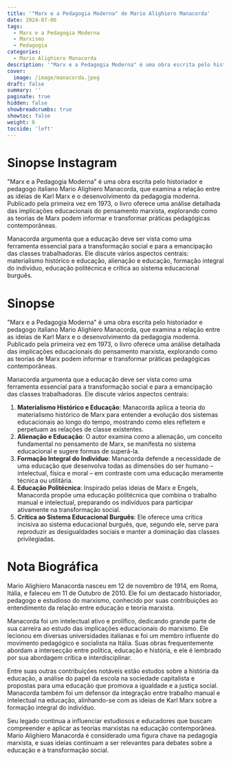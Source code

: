 ```yaml
---
title: '"Marx e a Pedagogia Moderna" de Mario Alighiero Manacorda'
date: 2024-07-06
tags:
  - Marx e a Pedagogia Moderna
  - Marxismo
  - Pedagogia
categories:
  - Mario Alighiero Manacorda
description: '"Marx e a Pedagogia Moderna" é uma obra escrita pelo historiador e pedagogo italiano Mario Alighiero Manacorda, que examina a relação entre as ideias de Karl Marx e o desenvolvimento da pedagogia moderna.'
cover:
  image: /image/manacorda.jpeg
draft: false
summary: ''
paginate: true
hidden: false
showbreadcrumbs: true
showtoc: false
weight: 0
tocside: 'left'
---
```


# Sinopse Instagram

"Marx e a Pedagogia Moderna" é uma obra escrita pelo historiador e pedagogo italiano Mario Alighiero Manacorda, que examina a relação entre as ideias de Karl Marx e o desenvolvimento da pedagogia moderna. Publicado pela primeira vez em 1973, o livro oferece uma análise detalhada das implicações educacionais do pensamento marxista, explorando como as teorias de Marx podem informar e transformar práticas pedagógicas contemporâneas.

Manacorda argumenta que a educação deve ser vista como uma ferramenta essencial para a transformação social e para a emancipação das classes trabalhadoras. Ele discute vários aspectos centrais: materialismo histórico e educação, alienação e educação, formação integral do indivíduo, educação politécnica e crítica ao sistema educacional burguês.

# Sinopse

"Marx e a Pedagogia Moderna" é uma obra escrita pelo historiador e pedagogo italiano Mario Alighiero Manacorda, que examina a relação entre as ideias de Karl Marx e o desenvolvimento da pedagogia moderna. Publicado pela primeira vez em 1973, o livro oferece uma análise detalhada das implicações educacionais do pensamento marxista, explorando como as teorias de Marx podem informar e transformar práticas pedagógicas contemporâneas.

Manacorda argumenta que a educação deve ser vista como uma ferramenta essencial para a transformação social e para a emancipação das classes trabalhadoras. Ele discute vários aspectos centrais:

1. **Materialismo Histórico e Educação**: Manacorda aplica a teoria do materialismo histórico de Marx para entender a evolução dos sistemas educacionais ao longo do tempo, mostrando como eles refletem e perpetuam as relações de classe existentes.
2. **Alienação e Educação**: O autor examina como a alienação, um conceito fundamental no pensamento de Marx, se manifesta no sistema educacional e sugere formas de superá-la.
3. **Formação Integral do Indivíduo**: Manacorda defende a necessidade de uma educação que desenvolva todas as dimensões do ser humano – intelectual, física e moral – em contraste com uma educação meramente técnica ou utilitária.
4. **Educação Politécnica**: Inspirado pelas ideias de Marx e Engels, Manacorda propõe uma educação politécnica que combina o trabalho manual e intelectual, preparando os indivíduos para participar ativamente na transformação social.
5. **Crítica ao Sistema Educacional Burguês**: Ele oferece uma crítica incisiva ao sistema educacional burguês, que, segundo ele, serve para reproduzir as desigualdades sociais e manter a dominação das classes privilegiadas.

# Nota Biográfica

Mario Alighiero Manacorda nasceu em 12 de novembro de 1914, em Roma, Itália, e faleceu em 11 de Outubro de 2010. Ele foi um destacado historiador, pedagogo e estudioso do marxismo, conhecido por suas contribuições ao entendimento da relação entre educação e teoria marxista.

Manacorda foi um intelectual ativo e prolífico, dedicando grande parte de sua carreira ao estudo das implicações educacionais do marxismo. Ele lecionou em diversas universidades italianas e foi um membro influente do movimento pedagógico e socialista na Itália. Suas obras frequentemente abordam a intersecção entre política, educação e história, e ele é lembrado por sua abordagem crítica e interdisciplinar.

Entre suas outras contribuições notáveis estão estudos sobre a história da educação, a análise do papel da escola na sociedade capitalista e propostas para uma educação que promova a igualdade e a justiça social. Manacorda também foi um defensor da integração entre trabalho manual e intelectual na educação, alinhando-se com as ideias de Karl Marx sobre a formação integral do indivíduo.

Seu legado continua a influenciar estudiosos e educadores que buscam compreender e aplicar as teorias marxistas na educação contemporânea. Mario Alighiero Manacorda é considerado uma figura chave na pedagogia marxista, e suas ideias continuam a ser relevantes para debates sobre a educação e a transformação social.
